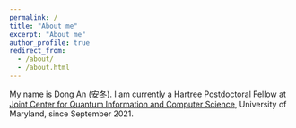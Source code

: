 ```yaml
---
permalink: /
title: "About me"
excerpt: "About me"
author_profile: true
redirect_from: 
  - /about/
  - /about.html
---
```


My name is Dong An (安冬). I am currently a Hartree Postdoctoral Fellow at [Joint Center for Quantum Information and Computer Science](https://quics.umd.edu), University of Maryland, since September 2021. 



